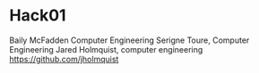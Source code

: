 # Hack01
Baily McFadden Computer Engineering
Serigne Toure, Computer Engineering
Jared Holmquist, computer engineering https://github.com/jholmquist